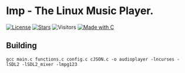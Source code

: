 # lmp - The Linux Music Player.

[![License](https://img.shields.io/github/license/Zer0Flux86/lmp?label=License&labelColor=%23c2c2c2&color=%23555555&style=for-the-badge)](https://www.gnu.org/licenses/gpl-3.0)
[![Stars](https://img.shields.io/github/stars/Zer0Flux86/lmp?label=Stars&labelColor=%23c2c2c2&color=%23555555&style=for-the-badge)](https://github.com/Zer0Flux86/lmp/stargazers)
![Visitors](https://img.shields.io/badge/Visitors-11-%23555555?labelColor=%23c2c2c2&style=for-the-badge) <!-- Или упрощенный URL выше -->
[![Made with C](https://img.shields.io/badge/Made%20with-C-blue?labelColor=%23c2c2c2&color=%23555555&style=for-the-badge)](https://en.wikipedia.org/wiki/C_(programming_language))

## Building

    gcc main.c functions.c config.c cJSON.c -o audioplayer -lncurses -lSDL2 -lSDL2_mixer -lmpg123

